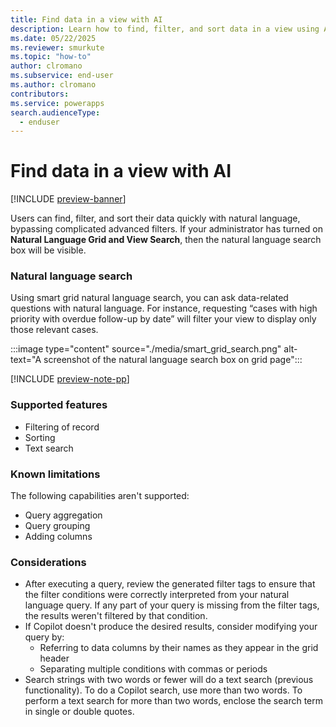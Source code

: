 ```yaml
---
title: Find data in a view with AI
description: Learn how to find, filter, and sort data in a view using AI
ms.date: 05/22/2025
ms.reviewer: smurkute
ms.topic: "how-to"
author: clromano
ms.subservice: end-user
ms.author: clromano
contributors: 
ms.service: powerapps
search.audienceType: 
  - enduser
---
```


# Find data in a view with AI

[!INCLUDE [preview-banner](~/../shared-content/shared/preview-includes/preview-banner.md)]

Users can find, filter, and sort their data quickly with natural language, bypassing complicated advanced filters. If your administrator has turned on **Natural Language Grid and View Search**, then the natural language search box will be visible.

### Natural language search

Using smart grid natural language search, you can ask data-related questions with natural language. For instance, requesting “cases with high priority with overdue follow-up by date” will filter your view to display only those relevant cases.

:::image type="content" source="./media/smart_grid_search.png" alt-text="A screenshot of the natural language search box on grid page":::

[!INCLUDE [preview-note-pp](~/../shared-content/shared/preview-includes/preview-note-pp.md)]

### Supported features

- Filtering of record
- Sorting
- Text search

### Known limitations

The following capabilities aren't supported:

- Query aggregation
- Query grouping
- Adding columns

### Considerations

- After executing a query, review the generated filter tags to ensure that the filter conditions were correctly interpreted from your natural language query. If any part of your query is missing from the filter tags, the results weren't filtered by that condition.
- If Copilot doesn't produce the desired results, consider modifying your query by:
  - Referring to data columns by their names as they appear in the grid header
  - Separating multiple conditions with commas or periods
- Search strings with two words or fewer will do a text search (previous functionality).  To do a Copilot search, use more than two words.  To perform a text search for more than two words, enclose the search term in single or double quotes.
